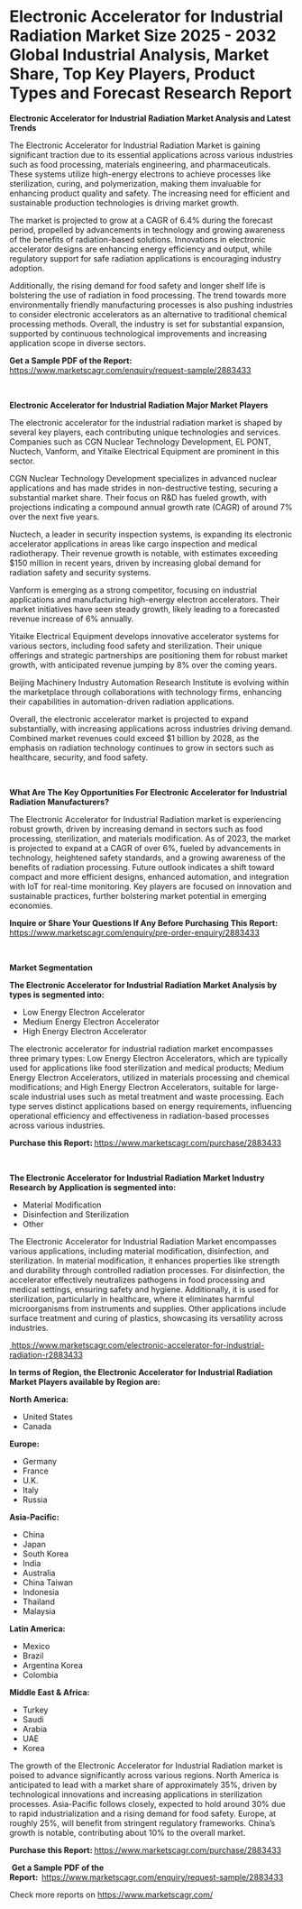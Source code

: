 <p><h1>Electronic Accelerator for Industrial Radiation Market Size 2025 - 2032 Global Industrial Analysis, Market Share, Top Key Players, Product Types and Forecast Research Report</h1></p><p><strong>Electronic Accelerator for Industrial Radiation Market Analysis and Latest Trends</strong></p>
<p><p>The Electronic Accelerator for Industrial Radiation Market is gaining significant traction due to its essential applications across various industries such as food processing, materials engineering, and pharmaceuticals. These systems utilize high-energy electrons to achieve processes like sterilization, curing, and polymerization, making them invaluable for enhancing product quality and safety. The increasing need for efficient and sustainable production technologies is driving market growth.</p><p>The market is projected to grow at a CAGR of 6.4% during the forecast period, propelled by advancements in technology and growing awareness of the benefits of radiation-based solutions. Innovations in electronic accelerator designs are enhancing energy efficiency and output, while regulatory support for safe radiation applications is encouraging industry adoption. </p><p>Additionally, the rising demand for food safety and longer shelf life is bolstering the use of radiation in food processing. The trend towards more environmentally friendly manufacturing processes is also pushing industries to consider electronic accelerators as an alternative to traditional chemical processing methods. Overall, the industry is set for substantial expansion, supported by continuous technological improvements and increasing application scope in diverse sectors.</p></p>
<p><strong>Get a Sample PDF of the Report:&nbsp;</strong> <a href="https://www.marketscagr.com/enquiry/request-sample/2883433?utm_campaign=3249&utm_medium=2&utm_source=Github&utm_content=ia&utm_term=13032025&utm_id=electronic-accelerator-for-industrial-radiation">https://www.marketscagr.com/enquiry/request-sample/2883433</a></p>
<p>&nbsp;</p>
<p><strong>Electronic Accelerator for Industrial Radiation Major Market Players</strong></p>
<p><p>The electronic accelerator for the industrial radiation market is shaped by several key players, each contributing unique technologies and services. Companies such as CGN Nuclear Technology Development, EL PONT, Nuctech, Vanform, and Yitaike Electrical Equipment are prominent in this sector.</p><p>CGN Nuclear Technology Development specializes in advanced nuclear applications and has made strides in non-destructive testing, securing a substantial market share. Their focus on R&D has fueled growth, with projections indicating a compound annual growth rate (CAGR) of around 7% over the next five years.</p><p>Nuctech, a leader in security inspection systems, is expanding its electronic accelerator applications in areas like cargo inspection and medical radiotherapy. Their revenue growth is notable, with estimates exceeding $150 million in recent years, driven by increasing global demand for radiation safety and security systems.</p><p>Vanform is emerging as a strong competitor, focusing on industrial applications and manufacturing high-energy electron accelerators. Their market initiatives have seen steady growth, likely leading to a forecasted revenue increase of 6% annually.</p><p>Yitaike Electrical Equipment develops innovative accelerator systems for various sectors, including food safety and sterilization. Their unique offerings and strategic partnerships are positioning them for robust market growth, with anticipated revenue jumping by 8% over the coming years.</p><p>Beijing Machinery Industry Automation Research Institute is evolving within the marketplace through collaborations with technology firms, enhancing their capabilities in automation-driven radiation applications.</p><p>Overall, the electronic accelerator market is projected to expand substantially, with increasing applications across industries driving demand. Combined market revenues could exceed $1 billion by 2028, as the emphasis on radiation technology continues to grow in sectors such as healthcare, security, and food safety.</p></p>
<p>&nbsp;</p>
<p><strong>What Are The Key Opportunities For Electronic Accelerator for Industrial Radiation Manufacturers?</strong></p>
<p><p>The Electronic Accelerator for Industrial Radiation market is experiencing robust growth, driven by increasing demand in sectors such as food processing, sterilization, and materials modification. As of 2023, the market is projected to expand at a CAGR of over 6%, fueled by advancements in technology, heightened safety standards, and a growing awareness of the benefits of radiation processing. Future outlook indicates a shift toward compact and more efficient designs, enhanced automation, and integration with IoT for real-time monitoring. Key players are focused on innovation and sustainable practices, further bolstering market potential in emerging economies.</p></p>
<p><strong>Inquire or Share Your Questions If Any Before Purchasing This Report:</strong> <a href="https://www.marketscagr.com/enquiry/pre-order-enquiry/2883433?utm_campaign=3249&utm_medium=2&utm_source=Github&utm_content=ia&utm_term=13032025&utm_id=electronic-accelerator-for-industrial-radiation">https://www.marketscagr.com/enquiry/pre-order-enquiry/2883433</a></p>
<p>&nbsp;</p>
<p><strong>Market Segmentation</strong></p>
<p><strong>The Electronic Accelerator for Industrial Radiation Market Analysis by types is segmented into:</strong></p>
<p><ul><li>Low Energy Electron Accelerator</li><li>Medium Energy Electron Accelerator</li><li>High Energy Electron Accelerator</li></ul></p>
<p><p>The electronic accelerator for industrial radiation market encompasses three primary types: Low Energy Electron Accelerators, which are typically used for applications like food sterilization and medical products; Medium Energy Electron Accelerators, utilized in materials processing and chemical modifications; and High Energy Electron Accelerators, suitable for large-scale industrial uses such as metal treatment and waste processing. Each type serves distinct applications based on energy requirements, influencing operational efficiency and effectiveness in radiation-based processes across various industries.</p></p>
<p><strong>Purchase this Report:&nbsp;</strong><a href="https://www.marketscagr.com/purchase/2883433?utm_campaign=3249&utm_medium=2&utm_source=Github&utm_content=ia&utm_term=13032025&utm_id=electronic-accelerator-for-industrial-radiation">https://www.marketscagr.com/purchase/2883433</a></p>
<p>&nbsp;</p>
<p><strong>The Electronic Accelerator for Industrial Radiation Market Industry Research by Application is segmented into:</strong></p>
<p><ul><li>Material Modification</li><li>Disinfection and Sterilization</li><li>Other</li></ul></p>
<p><p>The Electronic Accelerator for Industrial Radiation Market encompasses various applications, including material modification, disinfection, and sterilization. In material modification, it enhances properties like strength and durability through controlled radiation processes. For disinfection, the accelerator effectively neutralizes pathogens in food processing and medical settings, ensuring safety and hygiene. Additionally, it is used for sterilization, particularly in healthcare, where it eliminates harmful microorganisms from instruments and supplies. Other applications include surface treatment and curing of plastics, showcasing its versatility across industries.</p></p>
<p><a href="https://www.marketscagr.com/electronic-accelerator-for-industrial-radiation-r2883433?utm_campaign=3249&utm_medium=2&utm_source=Github&utm_content=ia&utm_term=13032025&utm_id=electronic-accelerator-for-industrial-radiation">&nbsp;https://www.marketscagr.com/electronic-accelerator-for-industrial-radiation-r2883433</a></p>
<p><strong>In terms of Region, the Electronic Accelerator for Industrial Radiation Market Players available by Region are:</strong></p>
<p>
    <p> <strong> North America: </strong>
        <ul>
            <li>United States</li>
            <li>Canada</li>
        </ul>
        </p> 
    <p> <strong> Europe: </strong>
        <ul>
            <li>Germany</li>
            <li>France</li>
            <li>U.K.</li>
            <li>Italy</li>
            <li>Russia</li>
        </ul>
        </p> 
    <p> <strong> Asia-Pacific: </strong>
        <ul>
            <li>China</li>
            <li>Japan</li>
            <li>South Korea</li>
            <li>India</li>
            <li>Australia</li>
            <li>China Taiwan</li>
            <li>Indonesia</li>
            <li>Thailand</li>
            <li>Malaysia</li>
        </ul>
        </p> 
    <p> <strong> Latin America: </strong>
        <ul>
            <li>Mexico</li>
            <li>Brazil</li>
            <li>Argentina Korea</li>
            <li>Colombia</li>
        </ul>
        </p> 
    <p> <strong> Middle East & Africa: </strong>
        <ul>
            <li>Turkey</li>
            <li>Saudi</li>
            <li>Arabia</li>
            <li>UAE</li>
            <li>Korea</li>
        </ul>
    </p>
    </p>
<p><p>The growth of the Electronic Accelerator for Industrial Radiation market is poised to advance significantly across various regions. North America is anticipated to lead with a market share of approximately 35%, driven by technological innovations and increasing applications in sterilization processes. Asia-Pacific follows closely, expected to hold around 30% due to rapid industrialization and a rising demand for food safety. Europe, at roughly 25%, will benefit from stringent regulatory frameworks. China’s growth is notable, contributing about 10% to the overall market.</p></p>
<p><strong>Purchase this Report: </strong><a href="https://www.marketscagr.com/purchase/2883433?utm_campaign=3249&utm_medium=2&utm_source=Github&utm_content=ia&utm_term=13032025&utm_id=electronic-accelerator-for-industrial-radiation">https://www.marketscagr.com/purchase/2883433</a></p>
<p>&nbsp;<strong>Get a Sample PDF of the Report:&nbsp;&nbsp;</strong><a href="https://www.marketscagr.com/enquiry/request-sample/2883433?utm_campaign=3249&utm_medium=2&utm_source=Github&utm_content=ia&utm_term=13032025&utm_id=electronic-accelerator-for-industrial-radiation">https://www.marketscagr.com/enquiry/request-sample/2883433</a></p>
<p><strong></strong></p>
<p>Check more reports on <a href="https://www.marketscagr.com/?utm_campaign=3249&utm_medium=2&utm_source=Github&utm_content=ia&utm_term=13032025&utm_id=electronic-accelerator-for-industrial-radiation">https://www.marketscagr.com/</a></p>